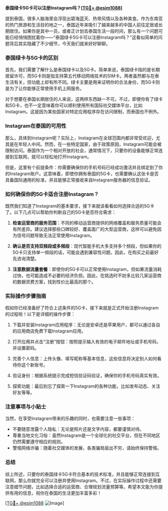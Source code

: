 **泰国绿卡5G卡可以注册Instagram吗？[[TG💪+ @esim1088](https://t.me/s/esim1088)]**

提到泰国，很多人脑海里会浮现出碧海蓝天、热带风情以及各种美食。作为东南亚的热门旅游和生活目的地之一，泰国近年来吸引了越来越多的中国人前往定居或长期居住。如果你是其中一员，或者正计划去泰国生活一段时间，那么有一个问题可能已经悄悄困扰着你——“泰国绿卡5G卡可以注册Instagram吗？”这看似简单的问题背后其实隐藏了不少细节，今天我们就来好好聊聊。

### 泰国绿卡与5G卡的区别

首先，我们需要了解什么是泰国绿卡以及5G卡。简单来说，泰国绿卡指的是长期居留许可，而5G卡则是指支持第五代移动网络技术的SIM卡。两者虽然都与在泰生活有关，但功能上却有所不同。绿卡主要是用来证明你的合法身份，而5G卡则是为了让你能够正常使用手机上网服务。

对于想要在泰国长期居住的人来说，这两样东西缺一不可。不过，即便你有了绿卡和5G卡，也不一定意味着你可以顺利使用所有国际社交媒体平台，比如Instagram。这是因为某些国家对特定应用程序存在访问限制，而泰国也不例外。

### Instagram在泰国的可用性

那么，具体到Instagram呢？实际上，Instagram在全球范围内都非常受欢迎，尤其是在年轻人中间。然而，在一些特定国家，由于政策原因，Instagram可能会被限制访问。泰国作为一个相对开放的社会，通常情况下，只要你的设备能够正常连接到互联网，就可以轻松地打开Instagram。

但是，这里有个前提条件：你需要确保你的手机号码已经成功激活并且绑定到了你的Instagram账户。这意味着，即使你拥有泰国的5G卡，也需要确认这张卡是否具备国际通用的标准，并且能够正常接收来自Instagram服务器的信息验证。

### 如何确保你的5G卡适合注册Instagram？

既然我们知道了Instagram的基本要求，接下来就该看看如何选择合适的5G卡了。以下几点可以帮助你判断自己的5G卡是否符合需求：

1. **检查运营商的服务范围**：不同的移动运营商提供的网络覆盖和服务质量可能会有所差异。建议选择那些口碑较好、覆盖面广的大型运营商，这样可以避免因为信号问题导致无法正常使用Instagram。

2. **确认是否支持双频段或多频段**：现代智能手机大多支持多个频段，但如果你的5G卡只支持单一频段的话，可能会遇到兼容性问题。因此，在购买之前最好先咨询清楚。

3. **注意数据流量套餐**：即使你的5G卡可以正常使用Instagram，但如果流量消耗过快，也可能造成不必要的经济负担。因此，在挑选时不妨多比较几家运营商的数据资费方案，找到性价比最高的那个。

### 实际操作步骤指南

假如你已经准备好了符合上述条件的5G卡，接下来就是正式开始注册Instagram的过程啦！以下是详细的操作步骤：

1. 下载并安装Instagram应用程序：无论是安卓还是苹果用户，都可以通过各自的应用商店免费下载Instagram应用。

2. 打开应用并点击“注册”按钮：按照提示输入有效的电子邮件地址或手机号码，并设置密码。

3. 完善个人信息：上传头像、填写昵称等基本信息，这些信息将决定别人如何看待你这个新账号。

4. 验证身份：根据系统提示完成短信验证码验证，确保你的手机号码真实有效。

5. 探索功能：最后别忘了探索一下Instagram的各种功能，比如发布动态、关注好友等等。

### 注意事项与小贴士

当然，在享受Instagram带来的乐趣的同时，也需要注意一些事项：

- 不要随意泄露个人隐私：无论是照片还是文字内容，都要谨慎对待。
- 尊重当地文化习俗：虽然Instagram是一个全球化的社交平台，但在不同地区仍然需要遵守相应的规则。
- 警惕网络诈骗：随着社交媒体的发展，各类骗局层出不穷，请始终保持警惕。

### 总结

综上所述，只要你的泰国绿卡5G卡符合基本的技术标准，并且能够正常连接到互联网，那么你就完全可以注册并使用Instagram。不过，在实际操作过程中还需要注意细节问题，比如选择合适的运营商、合理规划流量预算等。希望本文能为你提供有用的信息，祝你在泰国的生活更加丰富多彩！

[[TG💪+ @esim1088](https://t.me/s/esim1088) ![Image](https://i.postimg.cc/4NQfJmqS/Snipaste-2025-05-13-00-14-12.png)]